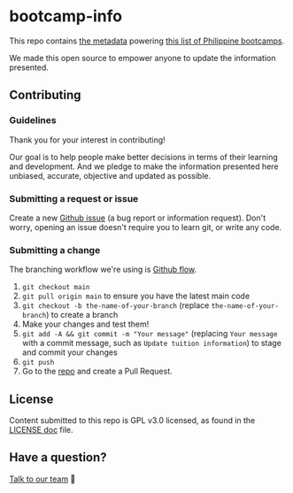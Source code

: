 # bootcamp-info

This repo contains [the metadata](bootcamp.json) powering [this list of Philippine bootcamps](https://www.upliftcodecamp.com/best-ph-bootcamp).

We made this open source to empower anyone to update the information presented.

## Contributing

### Guidelines

Thank you for your interest in contributing!

Our goal is to help people make better decisions in terms of their learning and development. And we pledge to make the information presented here unbiased, accurate, objective and updated as possible.

### Submitting a request or issue

Create a new [Github issue](https://github.com/upliftcodecamp/bootcamp-info/issues) (a bug report or information request). Don't worry, opening an issue doesn't require you to learn git, or write any code.

### Submitting a change

The branching workflow we're using is [Github flow](https://docs.github.com/en/get-started/quickstart/github-flow).

1. `git checkout main`
1. `git pull origin main` to ensure you have the latest main code
1. `git checkout -b the-name-of-your-branch` (replace `the-name-of-your-branch`) to create a branch
1. Make your changes and test them!
1. `git add -A && git commit -m "Your message"` (replacing `Your message` with a commit message, such as `Update tuition information`) to stage and commit your changes
1. `git push`
1. Go to the [repo](https://github.com/upliftcodecamp/bootcamp-info) and create a Pull Request.

## License

Content submitted to this repo is GPL v3.0 licensed, as found in the [LICENSE doc](license.md) file.

## Have a question?

[Talk to our team](https://calendly.com/uplift-danica/student-info-call) 💬

